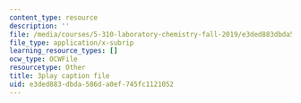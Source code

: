 ```yaml
---
content_type: resource
description: ''
file: /media/courses/5-310-laboratory-chemistry-fall-2019/e3ded883dbda586da0ef745fc1121052_oc7sODbVGuA.vtt
file_type: application/x-subrip
learning_resource_types: []
ocw_type: OCWFile
resourcetype: Other
title: 3play caption file
uid: e3ded883-dbda-586d-a0ef-745fc1121052
---
```


